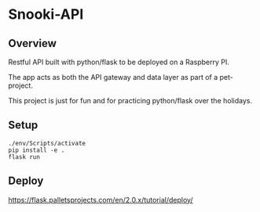 # Snooki-API

## Overview

Restful API built with python/flask to be deployed on a Raspberry PI.

The app acts as both the API gateway and data layer as part of a pet-project.

This project is just for fun and for practicing python/flask over the holidays.

## Setup
```
./env/Scripts/activate
pip install -e .
flask run
```
## Deploy

https://flask.palletsprojects.com/en/2.0.x/tutorial/deploy/
